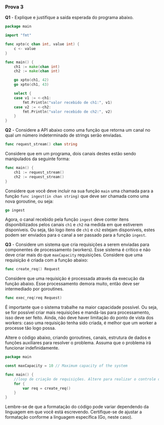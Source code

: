 ### Prova 3

**Q1** - Explique e justifique a saída esperada do programa abaixo.

```go
package main

import "fmt"

func xpto(c chan int, value int) {
    c <- value
}

func main() {
    ch1 := make(chan int)
    ch2 := make(chan int)

    go xpto(ch1, 42)
    go xpto(ch1, 43)

    select {
    case v1 := <-ch1:
        fmt.Println("valor recebido de ch1:", v1)
    case v2 := <-ch2:
        fmt.Println("valor recebido de ch2:", v2)
    }
}
```

**Q2** - Considere a API abaixo como uma função que retorna um canal no qual um número indeterminado de strings serão enviadas.

```go
func request_stream() chan string
```

Considere que em um programa, dois canais destes estão sendo manipulados da seguinte forma:

```go
func main() {
    ch1 := request_stream()
    ch2 := request_stream()
}
```

Considere que você deve incluir na sua função `main` uma chamada para a função `func ingest(in chan string)` que deve ser chamada como uma nova goroutine, ou seja:

```go
go ingest
```

Agora, o canal recebido pela função `ingest` deve conter itens disponibilizados pelos canais `ch1` e `ch2` na medida em que estiverem disponíveis. Ou seja, tão logo itens de `ch1` e `ch2` estejam disponíveis, estes podem ser enviados para o canal a ser passado para a função `ingest`.

**Q3** - Considere um sistema que cria requisições a serem enviadas para componentes de processamento (workers). Esse sistema é crítico e não deve criar mais do que `maxCapacity` requisições. Considere que uma requisição é criada com a função abaixo:

```go
func create_req() Request
```

Considere que uma requisição é processada através da execução da função abaixo. Esse processamento demora muito, então deve ser intermediado por goroutines.

```go
func exec_req(req Request)
```

É importante que o sistema trabalhe na maior capacidade possível. Ou seja, se for possível criar mais requisições e mandá-las para processamento, isso deve ser feito. Ainda, não deve haver limitação do ponto de vista dos workers: caso uma requisição tenha sido criada, é melhor que um worker a processe tão logo possa.

Altere o código abaixo, criando goroutines, canais, estrutura de dados e funções auxiliares para resolver o problema. Assuma que o problema irá funcionar indefinidamente.

```go
package main

const maxCapacity = 10 // Maximum capacity of the system

func main() {
    //loop de criação de requisições. Altere para realizar o controle de criação
    for {
        var req = create_req()
    }
}
```

Lembre-se de que a formatação do código pode variar dependendo da linguagem em que você está escrevendo. Certifique-se de ajustar a formatação conforme a linguagem específica (Go, neste caso).
